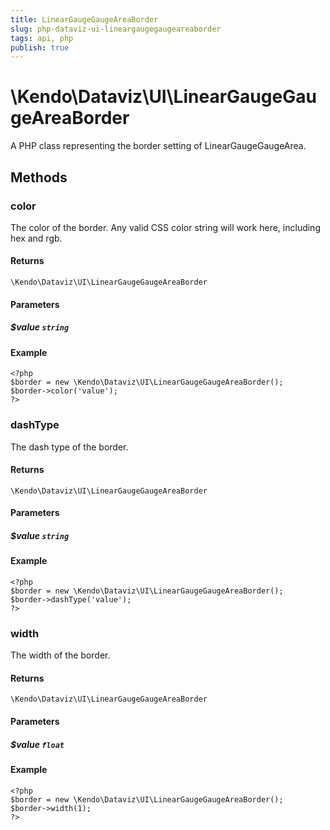 ```yaml
---
title: LinearGaugeGaugeAreaBorder
slug: php-dataviz-ui-lineargaugegaugeareaborder
tags: api, php
publish: true
---
```


# \Kendo\Dataviz\UI\LinearGaugeGaugeAreaBorder

A PHP class representing the border setting of LinearGaugeGaugeArea.


## Methods

### color
The color of the border. Any valid CSS color string will work here, including hex and rgb.

#### Returns
`\Kendo\Dataviz\UI\LinearGaugeGaugeAreaBorder`

#### Parameters

##### $value `string`



#### Example 
    <?php
    $border = new \Kendo\Dataviz\UI\LinearGaugeGaugeAreaBorder();
    $border->color('value');
    ?>

### dashType
The dash type of the border.

#### Returns
`\Kendo\Dataviz\UI\LinearGaugeGaugeAreaBorder`

#### Parameters

##### $value `string`



#### Example 
    <?php
    $border = new \Kendo\Dataviz\UI\LinearGaugeGaugeAreaBorder();
    $border->dashType('value');
    ?>

### width
The width of the border.

#### Returns
`\Kendo\Dataviz\UI\LinearGaugeGaugeAreaBorder`

#### Parameters

##### $value `float`



#### Example 
    <?php
    $border = new \Kendo\Dataviz\UI\LinearGaugeGaugeAreaBorder();
    $border->width(1);
    ?>

 
